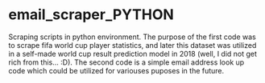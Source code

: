 # email_scraper_PYTHON
Scraping scripts in python environment. The purpose of the first code was to scrape fifa world cup player statistics, and later this dataset was utilized in a self-made world cup result prediction model in 2018 (well, I did not get rich from this... :D). The second code is a simple email address look up code which could be utilized for variouses puposes in the future.
